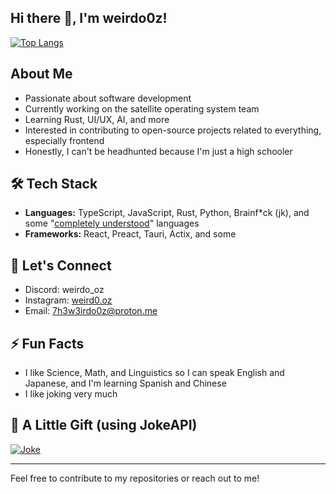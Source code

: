 ## Hi there 👋, I'm weirdo0z!

[![Top Langs](https://github-readme-stats.vercel.app/api/top-langs/?username=weirdo0z&layout=compact&theme=dark&hide_border=true)](https://github.com/weirdo0z/)

## About Me

* Passionate about software development
* Currently working on the satellite operating system team
* Learning Rust, UI/UX, AI, and more
* Interested in contributing to open-source projects related to everything, especially frontend
* Honestly, I can't be headhunted because I'm just a high schooler

## 🛠️ Tech Stack

* **Languages:** TypeScript, JavaScript, Rust, Python, Brainf*ck (jk), and some "[completely understood](https://en.wikipedia.org/wiki/Dunning–Kruger_effect)" languages
* **Frameworks:** React, Preact, Tauri, Actix, and some

## 🤝 Let's Connect

* Discord: weirdo_oz
* Instagram: [weird0.oz](https://www.instagram.com/weird0.oz/)
* Email: [7h3w3irdo0z@proton.me](<mailto:7h3w3irdo0z@proton.me>)

## ⚡️ Fun Facts

* I like Science, Math, and Linguistics so I can speak English and Japanese, and I'm learning Spanish and Chinese
* I like joking very much

## 🤣 A Little Gift (using JokeAPI)

[![Joke](https://joke-2-image-e9zr.shuttle.app?blacklistFlags=nsfw,religious,racist,sexist)](https://github.com/weirdo0z/joke-2-image/)

---

Feel free to contribute to my repositories or reach out to me!

<!--
**weirdo0z/weirdo0z** is a ✨ _special_ ✨ repository because its `README.md` (this file) appears on your GitHub profile.

Here are some ideas to get you started:

- 🔭 I’m currently working on ...
- 🌱 I’m currently learning ...
- 👯 I’m looking to collaborate on ...
- 🤔 I’m looking for help with ...
- 💬 Ask me about ...
- 📫 How to reach me: ...
- 😄 Pronouns: ...
- ⚡ Fun fact: ...
-->
